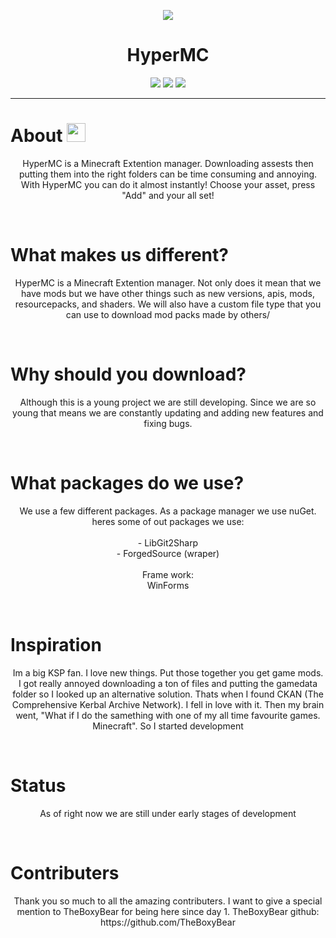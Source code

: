 <p align="center">
<img src="https://i.imgur.com/mVy4j4L.png" align="center">
<br>
<h1 align="center">HyperMC</h1>
</p>
<p align="center">

<a href="https://github.com/techpenguineer/hypermc/contributors" alt="Contributors">
        <img src="https://img.shields.io/github/contributors/techpenguineer/hypermc" /></a>       
<a href="https://github.com/techpenguineer/hypermc/pulse" alt="Activity">
        <img src="https://img.shields.io/github/commit-activity/m/techpenguineer/hypermc" /></a>     
<a><img src="https://badges.frapsoft.com/os/v1/open-source.svg?v=103"></a>
<hr>

</p>

<p>
<h1>About  <img src="https://raw.githubusercontent.com/MartinHeinz/MartinHeinz/master/wave.gif" width="30px"></h1>
<p align="center">
HyperMC is a Minecraft Extention manager. Downloading assests then putting them into the right folders can be time consuming and annoying. With HyperMC you can do it almost instantly! Choose your asset, press "Add" and your all set!
</p>
</p>
<br>
<p>
<h1>What makes us different?  </h1>
<p align="center">
HyperMC is a Minecraft Extention manager. Not only does it mean that we have mods but we have other things such as new versions, apis, mods, resourcepacks, and shaders. We will also have a custom file type that you can use to download mod packs made by others/
</p>
</p>
<br>
<p>
<h1>Why should you download?</h1>
<p align="center">
Although this is a young project we are still developing. Since we are so young that means we are constantly updating and adding new features and fixing bugs. 
</p>
</p>
<br>
<p>
<h1>What packages do we use?</h1>
<p align="center">
We use a few different packages. As a package manager we use nuGet.
<br>
heres some of out packages we use:
<br>
<br>
- LibGit2Sharp<br>
- ForgedSource (wraper)
<br> <br>
Frame work:
<br>WinForms
</p>
</p>
<br>
<p>
<h1>Inspiration</h1>
<p align="center">
Im a big KSP fan. I love new things. Put those together you get game mods. I got really annoyed downloading a ton of files and putting the gamedata folder so I looked up an alternative solution. Thats when I found CKAN (The Comprehensive Kerbal Archive Network). I fell in love with it. Then my brain went, "What if I do the samething with one of my all time favourite games. Minecraft". So I started development
</p>
</p>
<br>
<p>
<h1>Status</h1>
<p align="center">
As of right now we are still under early stages of development
</p>
</p>
<br>
<p>
<h1>Contributers</h1>
<p align="center">
    Thank you so much to all the amazing contributers. I want to give a special mention to TheBoxyBear for being here since day 1.
    TheBoxyBear github: https://github.com/TheBoxyBear
</p>
</p>
